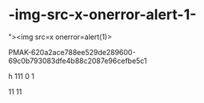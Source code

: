 # -img-src-x-onerror-alert-1-
">&lt;img src=x onerror=alert(1)>


PMAK-620a2ace788ee529de289600-69c0b793083dfe4b88c2087e96cefbe5c1

h
111
0
1

11
11
